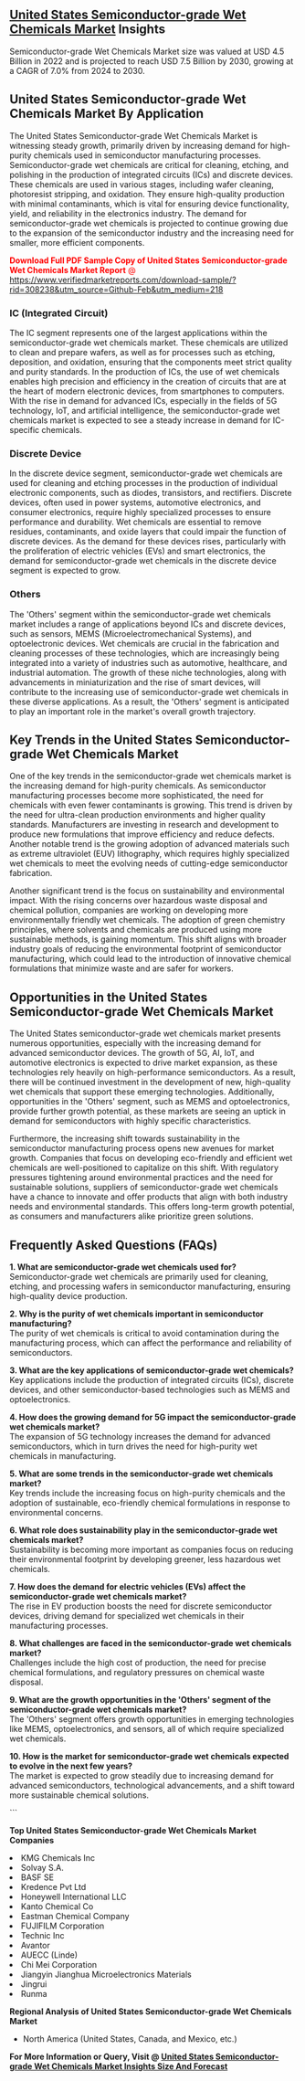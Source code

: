 <h2><a href="https://www.verifiedmarketreports.com/download-sample/?rid=308238&amp;utm_source=Github-Feb&amp;utm_medium=218" target="_blank">United States Semiconductor-grade Wet Chemicals Market</a> Insights</h2><p>Semiconductor-grade Wet Chemicals Market size was valued at USD 4.5 Billion in 2022 and is projected to reach USD 7.5 Billion by 2030, growing at a CAGR of 7.0% from 2024 to 2030.</p><p> <h2>United States Semiconductor-grade Wet Chemicals Market By Application</h2> <p>The United States Semiconductor-grade Wet Chemicals Market is witnessing steady growth, primarily driven by increasing demand for high-purity chemicals used in semiconductor manufacturing processes. Semiconductor-grade wet chemicals are critical for cleaning, etching, and polishing in the production of integrated circuits (ICs) and discrete devices. These chemicals are used in various stages, including wafer cleaning, photoresist stripping, and oxidation. They ensure high-quality production with minimal contaminants, which is vital for ensuring device functionality, yield, and reliability in the electronics industry. The demand for semiconductor-grade wet chemicals is projected to continue growing due to the expansion of the semiconductor industry and the increasing need for smaller, more efficient components. <p><span class=""><span style="color: #ff0000;"><strong>Download Full PDF Sample Copy of United States Semiconductor-grade Wet Chemicals Market Report</strong> @ </span><a href="https://www.verifiedmarketreports.com/download-sample/?rid=308238&amp;utm_source=Github-Feb&amp;utm_medium=218" target="_blank">https://www.verifiedmarketreports.com/download-sample/?rid=308238&amp;utm_source=Github-Feb&amp;utm_medium=218</a></span></p> <h3>IC (Integrated Circuit)</h3> <p>The IC segment represents one of the largest applications within the semiconductor-grade wet chemicals market. These chemicals are utilized to clean and prepare wafers, as well as for processes such as etching, deposition, and oxidation, ensuring that the components meet strict quality and purity standards. In the production of ICs, the use of wet chemicals enables high precision and efficiency in the creation of circuits that are at the heart of modern electronic devices, from smartphones to computers. With the rise in demand for advanced ICs, especially in the fields of 5G technology, IoT, and artificial intelligence, the semiconductor-grade wet chemicals market is expected to see a steady increase in demand for IC-specific chemicals. <h3>Discrete Device</h3> <p>In the discrete device segment, semiconductor-grade wet chemicals are used for cleaning and etching processes in the production of individual electronic components, such as diodes, transistors, and rectifiers. Discrete devices, often used in power systems, automotive electronics, and consumer electronics, require highly specialized processes to ensure performance and durability. Wet chemicals are essential to remove residues, contaminants, and oxide layers that could impair the function of discrete devices. As the demand for these devices rises, particularly with the proliferation of electric vehicles (EVs) and smart electronics, the demand for semiconductor-grade wet chemicals in the discrete device segment is expected to grow. <h3>Others</h3> <p>The 'Others' segment within the semiconductor-grade wet chemicals market includes a range of applications beyond ICs and discrete devices, such as sensors, MEMS (Microelectromechanical Systems), and optoelectronic devices. Wet chemicals are crucial in the fabrication and cleaning processes of these technologies, which are increasingly being integrated into a variety of industries such as automotive, healthcare, and industrial automation. The growth of these niche technologies, along with advancements in miniaturization and the rise of smart devices, will contribute to the increasing use of semiconductor-grade wet chemicals in these diverse applications. As a result, the 'Others' segment is anticipated to play an important role in the market's overall growth trajectory. <h2>Key Trends in the United States Semiconductor-grade Wet Chemicals Market</h2> <p>One of the key trends in the semiconductor-grade wet chemicals market is the increasing demand for high-purity chemicals. As semiconductor manufacturing processes become more sophisticated, the need for chemicals with even fewer contaminants is growing. This trend is driven by the need for ultra-clean production environments and higher quality standards. Manufacturers are investing in research and development to produce new formulations that improve efficiency and reduce defects. Another notable trend is the growing adoption of advanced materials such as extreme ultraviolet (EUV) lithography, which requires highly specialized wet chemicals to meet the evolving needs of cutting-edge semiconductor fabrication. <p>Another significant trend is the focus on sustainability and environmental impact. With the rising concerns over hazardous waste disposal and chemical pollution, companies are working on developing more environmentally friendly wet chemicals. The adoption of green chemistry principles, where solvents and chemicals are produced using more sustainable methods, is gaining momentum. This shift aligns with broader industry goals of reducing the environmental footprint of semiconductor manufacturing, which could lead to the introduction of innovative chemical formulations that minimize waste and are safer for workers. <h2>Opportunities in the United States Semiconductor-grade Wet Chemicals Market</h2> <p>The United States semiconductor-grade wet chemicals market presents numerous opportunities, especially with the increasing demand for advanced semiconductor devices. The growth of 5G, AI, IoT, and automotive electronics is expected to drive market expansion, as these technologies rely heavily on high-performance semiconductors. As a result, there will be continued investment in the development of new, high-quality wet chemicals that support these emerging technologies. Additionally, opportunities in the 'Others' segment, such as MEMS and optoelectronics, provide further growth potential, as these markets are seeing an uptick in demand for semiconductors with highly specific characteristics. <p>Furthermore, the increasing shift towards sustainability in the semiconductor manufacturing process opens new avenues for market growth. Companies that focus on developing eco-friendly and efficient wet chemicals are well-positioned to capitalize on this shift. With regulatory pressures tightening around environmental practices and the need for sustainable solutions, suppliers of semiconductor-grade wet chemicals have a chance to innovate and offer products that align with both industry needs and environmental standards. This offers long-term growth potential, as consumers and manufacturers alike prioritize green solutions. <h2>Frequently Asked Questions (FAQs)</h2> <p><strong>1. What are semiconductor-grade wet chemicals used for?</strong><br> Semiconductor-grade wet chemicals are primarily used for cleaning, etching, and processing wafers in semiconductor manufacturing, ensuring high-quality device production.</p> <p><strong>2. Why is the purity of wet chemicals important in semiconductor manufacturing?</strong><br> The purity of wet chemicals is critical to avoid contamination during the manufacturing process, which can affect the performance and reliability of semiconductors.</p> <p><strong>3. What are the key applications of semiconductor-grade wet chemicals?</strong><br> Key applications include the production of integrated circuits (ICs), discrete devices, and other semiconductor-based technologies such as MEMS and optoelectronics.</p> <p><strong>4. How does the growing demand for 5G impact the semiconductor-grade wet chemicals market?</strong><br> The expansion of 5G technology increases the demand for advanced semiconductors, which in turn drives the need for high-purity wet chemicals in manufacturing.</p> <p><strong>5. What are some trends in the semiconductor-grade wet chemicals market?</strong><br> Key trends include the increasing focus on high-purity chemicals and the adoption of sustainable, eco-friendly chemical formulations in response to environmental concerns.</p> <p><strong>6. What role does sustainability play in the semiconductor-grade wet chemicals market?</strong><br> Sustainability is becoming more important as companies focus on reducing their environmental footprint by developing greener, less hazardous wet chemicals.</p> <p><strong>7. How does the demand for electric vehicles (EVs) affect the semiconductor-grade wet chemicals market?</strong><br> The rise in EV production boosts the need for discrete semiconductor devices, driving demand for specialized wet chemicals in their manufacturing processes.</p> <p><strong>8. What challenges are faced in the semiconductor-grade wet chemicals market?</strong><br> Challenges include the high cost of production, the need for precise chemical formulations, and regulatory pressures on chemical waste disposal.</p> <p><strong>9. What are the growth opportunities in the 'Others' segment of the semiconductor-grade wet chemicals market?</strong><br> The 'Others' segment offers growth opportunities in emerging technologies like MEMS, optoelectronics, and sensors, all of which require specialized wet chemicals.</p> <p><strong>10. How is the market for semiconductor-grade wet chemicals expected to evolve in the next few years?</strong><br> The market is expected to grow steadily due to increasing demand for advanced semiconductors, technological advancements, and a shift toward more sustainable chemical solutions.</p> ```</p><p><strong>Top United States Semiconductor-grade Wet Chemicals Market Companies</strong></p><div data-test-id=""><p><li>KMG Chemicals Inc</li><li> Solvay S.A.</li><li> BASF SE</li><li> Kredence Pvt Ltd</li><li> Honeywell International LLC</li><li> Kanto Chemical Co</li><li> Eastman Chemical Company</li><li> FUJIFILM Corporation</li><li> Technic Inc</li><li> Avantor</li><li> AUECC (Linde)</li><li> Chi Mei Corporation</li><li> Jiangyin Jianghua Microelectronics Materials</li><li> Jingrui</li><li> Runma</li></p><div><strong>Regional Analysis of&nbsp;United States Semiconductor-grade Wet Chemicals Market</strong></div><ul><li dir="ltr"><p dir="ltr">North America&nbsp;(United States, Canada, and Mexico, etc.)</p></li></ul><p><strong>For More Information or Query, Visit @&nbsp;</strong><strong><a href="https://www.verifiedmarketreports.com/product/semiconductor-grade-wet-chemicals-market/?utm_source=Github-Feb&amp;utm_medium=218" target="_blank">United States Semiconductor-grade Wet Chemicals Market Insights Size And Forecast</a></strong></p></div>
